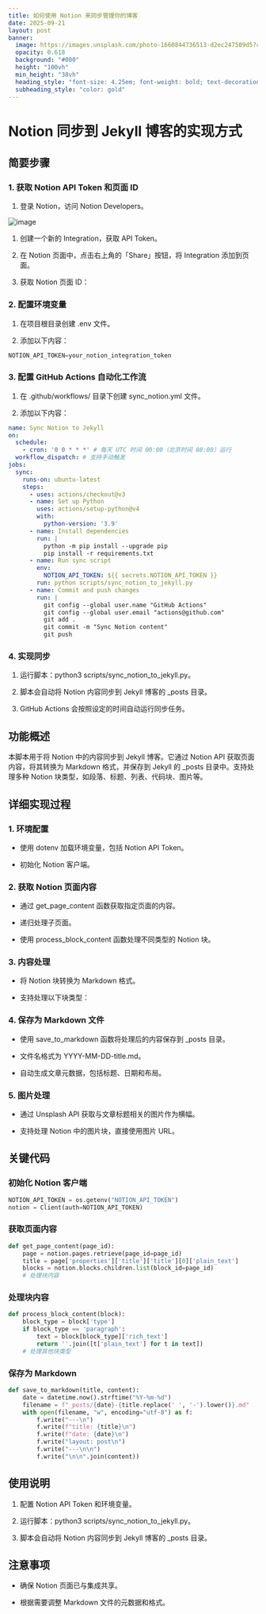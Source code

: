 ```yaml
---
title: 如何使用 Notion 来同步管理你的博客
date: 2025-09-21
layout: post
banner:
  image: https://images.unsplash.com/photo-1660844736513-d2ec247509d5?crop=entropy&cs=tinysrgb&fit=max&fm=jpg&ixid=M3w2OTIwMzJ8MHwxfHJhbmRvbXx8fHx8fHx8fDE3NTg0NDk5NTF8&ixlib=rb-4.1.0&q=80&w=1080
  opacity: 0.618
  background: "#000"
  height: "100vh"
  min_height: "38vh"
  heading_style: "font-size: 4.25em; font-weight: bold; text-decoration: underline"
  subheading_style: "color: gold"
---
```


# Notion 同步到 Jekyll 博客的实现方式

## 简要步骤

### 1. 获取 Notion API Token 和页面 ID

1. 登录 Notion，访问 Notion Developers。

![image](https://prod-files-secure.s3.us-west-2.amazonaws.com/a7a0cc5a-89b9-4cda-8686-1fba0ca52f40/d19c1afe-dea5-4312-9333-786b0ba83054/image.png?X-Amz-Algorithm=AWS4-HMAC-SHA256&X-Amz-Content-Sha256=UNSIGNED-PAYLOAD&X-Amz-Credential=ASIAZI2LB466VFFDX6F6%2F20250921%2Fus-west-2%2Fs3%2Faws4_request&X-Amz-Date=20250921T101910Z&X-Amz-Expires=3600&X-Amz-Security-Token=IQoJb3JpZ2luX2VjEIX%2F%2F%2F%2F%2F%2F%2F%2F%2F%2FwEaCXVzLXdlc3QtMiJIMEYCIQDOVpZ%2FVnSPM6xSEM6x4nLRi9oYM8U75GAUswFCTaps9AIhAMJ9V3CYXb5Sw9aN76MXZvSA8ggAtnkj%2Fayg63ygkTguKogECP7%2F%2F%2F%2F%2F%2F%2F%2F%2F%2FwEQABoMNjM3NDIzMTgzODA1IgynsNLVIjwePsW9cSQq3AP4RPcb6Kk7BRquKzyGklnk46n7%2FhTdokX%2FIXXkoZDiv%2BJw19B5p7fmK5ZXF6FEPjTTPbCnNWgPEecczHi%2B0i2TomIiQkHzVBcQHsNjCDCYZMOgam5NKO1GOqItmxH%2FLCd9XCGgWwLR%2B1lCIXj4LnW8%2F9J2Y%2FsFFH%2FwH6L2sFinPpnmDXX8oLzTryrY8PumJh%2BPaS2CHSA9VA5uaimutbtZBkzqr3gGRy8pMWjReva%2FOZ0Fiwh3329nr6Tho7SVukd6GZ4kfv3zPbBQNDJES3eAoSJz5Bwx3CmdbYMIv4sIWjg2tZYFFsfLydN6E7F5a0di3hFLKbzjcGkTqHpI57BQoizYG3RmJOGooMqw6BLk8r3MklaUaK2m1xfwsWfKvOXn9nJXnbHla4kJfGp1dkUgjJQfsyGZqCCrqaHkLV8Ho3acFLxrt62A2EHt3oAyvskdZpOtMO5LM3gAvD5WqfrchSCK6IgGx1UJInWB5YUEM3X6e1CmRuawELttiql53MeNmdKUVuQLzrpOWKyOVIVWPo9jWSvkNICQvY%2BioQSuIdgr%2BpV1ZC6wemUBPxK7RBWbhsyqi4G7DJOhUao%2BUzb44wINHg7hU0Ybee%2FIJlAaB54RI0oUTQWNOLN9DjC2kb7GBjqkARDAa%2BqBk4e8bt7adpDs40o30JpcmA7YdpW4H9ybHS5eN%2FPtdequixWbBgyOuqhrOwET44PI4zRSZ%2BZN82%2ByVbETwgHTxIyWPEO%2BhmtQZwL05ij8%2FtEp0qXI7Q0IYYHx1DloRjGem2BkN0UFnjaXwRKJGwgNHUiCMtkp4vStGJr5Pi3as0izXe9%2Fh1lVlxFY3cJg04es%2BG4tPCrUll0f7RwkRVdw&X-Amz-Signature=2cb2b3b7f1c0386631bd7f839b0074f7a42448ee2a5c943846c84644b5da498b&X-Amz-SignedHeaders=host&x-amz-checksum-mode=ENABLED&x-id=GetObject)

1. 创建一个新的 Integration，获取 API Token。

1. 在 Notion 页面中，点击右上角的「Share」按钮，将 Integration 添加到页面。

1. 获取 Notion 页面 ID：


### 2. 配置环境变量

1. 在项目根目录创建 .env 文件。

1. 添加以下内容：

```javascript
NOTION_API_TOKEN=your_notion_integration_token
```

### 3. 配置 GitHub Actions 自动化工作流

1. 在 .github/workflows/ 目录下创建 sync_notion.yml 文件。

1. 添加以下内容：

```yaml
name: Sync Notion to Jekyll
on:
  schedule:
    - cron: '0 0 * * *' # 每天 UTC 时间 00:00（北京时间 08:00）运行
  workflow_dispatch: # 支持手动触发
jobs:
  sync:
    runs-on: ubuntu-latest
    steps:
      - uses: actions/checkout@v3
      - name: Set up Python
        uses: actions/setup-python@v4
        with:
          python-version: '3.9'
      - name: Install dependencies
        run: |
          python -m pip install --upgrade pip
          pip install -r requirements.txt
      - name: Run sync script
        env:
          NOTION_API_TOKEN: ${{ secrets.NOTION_API_TOKEN }}
        run: python scripts/sync_notion_to_jekyll.py
      - name: Commit and push changes
        run: |
          git config --global user.name "GitHub Actions"
          git config --global user.email "actions@github.com"
          git add .
          git commit -m "Sync Notion content"
          git push
```

### 4. 实现同步

1. 运行脚本：python3 scripts/sync_notion_to_jekyll.py。

1. 脚本会自动将 Notion 内容同步到 Jekyll 博客的 _posts 目录。

1. GitHub Actions 会按照设定的时间自动运行同步任务。

## 功能概述

本脚本用于将 Notion 中的内容同步到 Jekyll 博客。它通过 Notion API 获取页面内容，将其转换为 Markdown 格式，并保存到 Jekyll 的 _posts 目录中。支持处理多种 Notion 块类型，如段落、标题、列表、代码块、图片等。

## 详细实现过程

### 1. 环境配置

- 使用 dotenv 加载环境变量，包括 Notion API Token。

- 初始化 Notion 客户端。

### 2. 获取 Notion 页面内容

- 通过 get_page_content 函数获取指定页面的内容。

- 递归处理子页面。

- 使用 process_block_content 函数处理不同类型的 Notion 块。

### 3. 内容处理

- 将 Notion 块转换为 Markdown 格式。

- 支持处理以下块类型：


### 4. 保存为 Markdown 文件

- 使用 save_to_markdown 函数将处理后的内容保存到 _posts 目录。

- 文件名格式为 YYYY-MM-DD-title.md。

- 自动生成文章元数据，包括标题、日期和布局。

### 5. 图片处理

- 通过 Unsplash API 获取与文章标题相关的图片作为横幅。

- 支持处理 Notion 中的图片块，直接使用图片 URL。

## 关键代码

### 初始化 Notion 客户端

```python
NOTION_API_TOKEN = os.getenv("NOTION_API_TOKEN")
notion = Client(auth=NOTION_API_TOKEN)
```

### 获取页面内容

```python
def get_page_content(page_id):
    page = notion.pages.retrieve(page_id=page_id)
    title = page['properties']['title']['title'][0]['plain_text']
    blocks = notion.blocks.children.list(block_id=page_id)
    # 处理块内容
```

### 处理块内容

```python
def process_block_content(block):
    block_type = block['type']
    if block_type == 'paragraph':
        text = block[block_type]['rich_text']
        return ''.join([t['plain_text'] for t in text])
    # 处理其他块类型
```

### 保存为 Markdown

```python
def save_to_markdown(title, content):
    date = datetime.now().strftime("%Y-%m-%d")
    filename = f"_posts/{date}-{title.replace(' ', '-').lower()}.md"
    with open(filename, "w", encoding="utf-8") as f:
        f.write("---\n")
        f.write(f"title: {title}\n")
        f.write(f"date: {date}\n")
        f.write("layout: post\n")
        f.write("---\n\n")
        f.write("\n\n".join(content))
```

## 使用说明

1. 配置 Notion API Token 和环境变量。

1. 运行脚本：python3 scripts/sync_notion_to_jekyll.py。

1. 脚本会自动将 Notion 内容同步到 Jekyll 博客的 _posts 目录。

## 注意事项

- 确保 Notion 页面已与集成共享。

- 根据需要调整 Markdown 文件的元数据和格式。